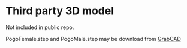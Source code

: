 # Third party 3D model

Not included in public repo.

PogoFemale.step and PogoMale.step may be download from [GrabCAD](https://grabcad.com)
